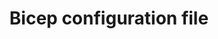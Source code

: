 ---
type: docs
title: "Bicep configuration file"
linkTitle: "Bicep configuration"
description: "Setup the Bicep configuration file with Radius-managed types"
weight: 100
---